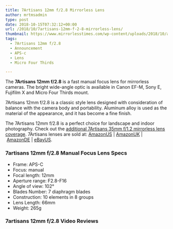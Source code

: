 ```yaml
---
title: 7Artisans 12mm f/2.8 Mirrorless Lens
author: mrtmsadmin
type: post
date: 2018-10-15T07:32:12+00:00
url: /2018/10/7artisans-12mm-f-2-8-mirrorless-lens/
thumbnail: https://www.mirrorlesstimes.com/wp-content/uploads/2018/10/additional-7artisans-12mm-f-2-8-mirrorless-lens-coverage.jpg
tags:
  - 7Artisans 12mm f/2.8
  - Announcement
  - APS-c
  - Lens
  - Micro Four Thirds

---
```

The **7Artisans 12mm f/2.8** is a fast manual focus lens for mirrorless cameras. The bright wide-angle optic is available in Canon EF-M, Sony E, Fujifilm X and Micro Four Thirds mount.

7Artisans 12mm f/2.8 is a classic style lens designed with consideration of balance with the camera body and portability. Aluminum alloy is used as the material of the appearance, and it has become a fine finish.

The 7Artisans 12mm f/2.8 is a perfect choice for landscape and indoor photography. Check out the <a href="https://www.dailycameranews.com/2018/10/additional-7artisans-12mm-f-2-8-mirrorless-lens-coverage/" target="_blank" rel="noopener">additional 7Artisans 35mm f/1.2 mirrorless lens coverage</a>. 7Artisans lenses are sold at: <a href="https://amzn.to/2CLItaI" target="_blank" rel="noopener noreferrer">AmazonUS</a> | <a href="https://amzn.to/2yrXbiq" target="_blank" rel="noopener">AmazonUK</a> | <a href="https://amzn.to/2OgMAS7" target="_blank" rel="noopener">AmazonDE</a> | <a href="http://rover.ebay.com/rover/1/711-53200-19255-0/1?icep_ff3=9&pub=5575061265&toolid=10001&campid=5337389939&customid=&icep_uq=7artisans&icep_sellerId=&icep_ex_kw=&icep_sortBy=12&icep_catId=625&icep_minPrice=&icep_maxPrice=&ipn=psmain&icep_vectorid=229466&kwid=902099&mtid=824&kw=lg" target="_blank" rel="noopener noreferrer">eBayUS</a>.<!--more-->

### 7artisans 12mm f/2.8 Manual Focus Lens Specs

  * Frame: APS-C
  * Focus: manual
  * Focal length: 12mm
  * Aperture range: F2.8-F16
  * Angle of view: 102°
  * Blades Number: 7 diaphragm blades
  * Construction: 10 elements in 8 groups
  * Lens Length: 66mm
  * Weight: 265g

### 7artisans 12mm f/2.8 Video Reviews